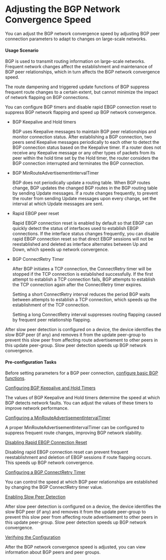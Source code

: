 Adjusting the BGP Network Convergence Speed
===========================================

You can adjust the BGP network convergence speed by adjusting BGP peer connection parameters to adapt to changes on large-scale networks.

#### Usage Scenario

BGP is used to transmit routing information on large-scale networks. Frequent network changes affect the establishment and maintenance of BGP peer relationships, which in turn affects the BGP network convergence speed.

The route dampening and triggered update functions of BGP suppress frequent route changes to a certain extent, but cannot minimize the impact of network flapping on BGP connections.

You can configure BGP timers and disable rapid EBGP connection reset to suppress BGP network flapping and speed up BGP network convergence.

* BGP Keepalive and Hold timers
  
  BGP uses Keepalive messages to maintain BGP peer relationships and monitor connection status. After establishing a BGP connection, two peers send Keepalive messages periodically to each other to detect the BGP connection status based on the Keepalive timer. If a router does not receive any Keepalive message or any other types of packets from its peer within the hold time set by the Hold timer, the router considers the BGP connection interrupted and terminates the BGP connection.
* BGP MinRouteAdvertisementIntervalTimer
  
  BGP does not periodically update a routing table. When BGP routes change, BGP updates the changed BGP routes in the BGP routing table by sending Update messages. If a route changes frequently, to prevent the router from sending Update messages upon every change, set the interval at which Update messages are sent.
* Rapid EBGP peer reset
  
  Rapid EBGP connection reset is enabled by default so that EBGP can quickly detect the status of interfaces used to establish EBGP connections. If the interface status changes frequently, you can disable rapid EBGP connection reset so that direct EBGP sessions will not be reestablished and deleted as interface alternates between Up and Down, which speeds up network convergence.
* BGP ConnectRetry Timer
  
  After BGP initiates a TCP connection, the ConnectRetry timer will be stopped if the TCP connection is established successfully. If the first attempt to establish a TCP connection fails, BGP attempts to establish the TCP connection again after the ConnectRetry timer expires.
  
  Setting a short ConnectRetry interval reduces the period BGP waits between attempts to establish a TCP connection, which speeds up the establishment of the TCP connection.
  
  Setting a long ConnectRetry interval suppresses routing flapping caused by frequent peer relationship flapping.

After slow peer detection is configured on a device, the device identifies the slow BGP peer (if any) and removes it from the update peer-group to prevent this slow peer from affecting route advertisement to other peers in this update peer-group. Slow peer detection speeds up BGP network convergence.


#### Pre-configuration Tasks

Before setting parameters for a BGP peer connection, [configure basic BGP functions](dc_vrp_bgp_cfg_3004.html).


[Configuring BGP Keepalive and Hold Timers](../../../../software/nev8r10_vrpv8r16/user/vrp/dc_vrp_bgp_cfg_3047.html)

The values of BGP Keepalive and Hold timers determine the speed at which BGP detects network faults. You can adjust the values of these timers to improve network performance.

[Configuring a MinRouteAdvertisementIntervalTimer](../../../../software/nev8r10_vrpv8r16/user/vrp/dc_vrp_bgp_cfg_3048.html)

A proper MinRouteAdvertisementIntervalTimer can be configured to suppress frequent route changes, improving BGP network stability.

[Disabling Rapid EBGP Connection Reset](../../../../software/nev8r10_vrpv8r16/user/vrp/dc_vrp_bgp_cfg_3049.html)

Disabling rapid EBGP connection reset can prevent frequent reestablishment and deletion of EBGP sessions if route flapping occurs. This speeds up BGP network convergence.

[Configuring a BGP ConnectRetry Timer](../../../../software/nev8r10_vrpv8r16/user/vrp/dc_vrp_bgp_cfg_3089.html)

You can control the speed at which BGP peer relationships are established by changing the BGP ConnectRetry timer value.

[Enabling Slow Peer Detection](../../../../software/nev8r10_vrpv8r16/user/vrp/dc_vrp_bgp_cfg_4099.html)

After slow peer detection is configured on a device, the device identifies the slow BGP peer (if any) and removes it from the update peer-group to prevent this slow peer from affecting route advertisement to other peers in this update peer-group. Slow peer detection speeds up BGP network convergence.

[Verifying the Configuration](../../../../software/nev8r10_vrpv8r16/user/vrp/dc_vrp_bgp_cfg_3050.html)

After the BGP network convergence speed is adjusted, you can view information about BGP peers and peer groups.